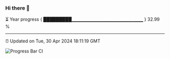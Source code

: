 ### Hi there 👋

⏳ Year progress { █████████▁▁▁▁▁▁▁▁▁▁▁▁▁▁▁▁▁▁▁▁▁ } 32.99 %

---

⏰ Updated on Tue, 30 Apr 2024 18:11:19 GMT

![Progress Bar CI](https://github.com/Shyam-Makwana/GitHub-Actions-Demo/workflows/Progress%20Bar%20CI/badge.svg)
